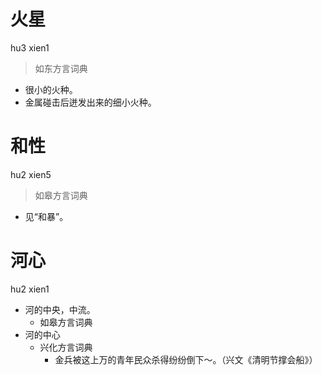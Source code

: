 # 火星
hu3 xien1
> 如东方言词典
- 很小的火种。
- 金属碰击后迸发出来的细小火种。

# 和性
hu2 xien5
> 如皋方言词典
- 见“和暴”。





# 河心
hu2 xien1
+ 河的中央，中流。
  * 如皋方言词典
+ 河的中心
  * 兴化方言词典
    - 金兵被这上万的青年民众杀得纷纷倒下～。（兴文《清明节撑会船》）
